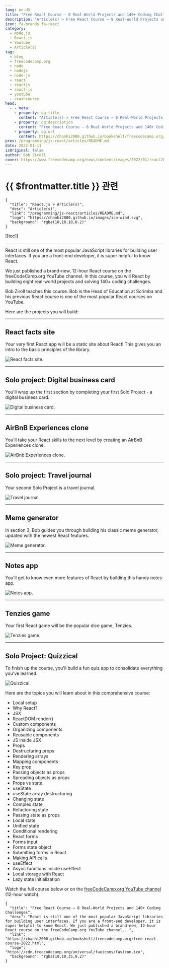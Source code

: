 ```yaml
---
lang: en-US
title: "Free React Course – 8 Real-World Projects and 140+ Coding Challenges"
description: "Article(s) > Free React Course – 8 Real-World Projects and 140+ Coding Challenges"
icon: fa-brands fa-react
category:
  - Node.js
  - React.js
  - Youtube
  - Article(s)
tag:
  - blog
  - freecodecamp.org
  - node
  - nodejs
  - node-js
  - react
  - reactjs
  - react-js
  - youtube
  - crashcourse
head:
  - - meta:
    - property: og:title
      content: "Article(s) > Free React Course – 8 Real-World Projects and 140+ Coding Challenges"
    - property: og:description
      content: "Free React Course – 8 Real-World Projects and 140+ Coding Challenges"
    - property: og:url
      content: https://chanhi2000.github.io/bookshelf/freecodecamp.org/free-react-course-2022.html
prev: /programming/js-react/articles/README.md
date: 2022-01-11
isOriginal: false
author: Bob Ziroll
cover: https://www.freecodecamp.org/news/content/images/2022/01/react2022.png
---
```


# {{ $frontmatter.title }} 관련

```component VPCard
{
  "title": "React.js > Article(s)",
  "desc": "Article(s)",
  "link": "/programming/js-react/articles/README.md",
  "logo": "https://chanhi2000.github.io/images/ico-wind.svg",
  "background": "rgba(10,10,10,0.2)"
}
```

[[toc]]

---

<SiteInfo
  name="Free React Course – 8 Real-World Projects and 140+ Coding Challenges"
  desc="React is still one of the most popular JavaScript libraries for building user interfaces. If you are a front-end developer, it is super helpful to know React. We just published a brand-new, 12-hour React course on the freeCodeCamp.org YouTube channel..."
  url="https://freecodecamp.org/news/free-react-course-2022"
  logo="https://cdn.freecodecamp.org/universal/favicons/favicon.ico"
  preview="https://www.freecodecamp.org/news/content/images/2022/01/react2022.png"/>

React is still one of the most popular JavaScript libraries for building user interfaces. If you are a front-end developer, it is super helpful to know React.

We just published a brand-new, 12-hour React course on the freeCodeCamp.org YouTube channel. In this course, you will React by building eight real-world projects and solving 140+ coding challenges.

Bob Ziroll teaches this course. Bob is the Head of Education at Scrimba and his previous React course is one of the most popular React courses on YouTube.

Here are the projects you will build:

---

## React facts site

Your very first React app will be a static site about React! This gives you an intro to the basic principles of the library.

![React facts site.](https://scrimba.ams3.digitaloceanspaces.com/assets/emails/reactv2/projects/ReactFacts.jpg)

---

## Solo project: Digital business card

You'll wrap up the first section by completing your first Solo Project - a digital business card.

![Digital business card.](https://scrimba.ams3.digitaloceanspaces.com/assets/emails/reactv2/projects/BusinessCard.jpg)

---

## AirBnB Experiences clone

You'll take your React skills to the next level by creating an AirBnB Experiences clone.

![AirBnb Experiences clone.](https://scrimba.ams3.digitaloceanspaces.com/assets/emails/reactv2/projects/AirBnB.jpg)

---

## Solo project: Travel journal

Your second Solo Project is a travel journal.

![Travel journal.](https://scrimba.ams3.digitaloceanspaces.com/assets/emails/reactv2/projects/TravelJournal.jpg)

---

## Meme generator

In section 3, Bob guides you through building his classic meme generator, updated with the newest React features.

![Meme generator.](https://scrimba.ams3.digitaloceanspaces.com/assets/emails/reactv2/projects/MemeGen.jpg)

---

## Notes app

You'll get to know even more features of React by building this handy notes app.

![Notes app.](https://scrimba.ams3.digitaloceanspaces.com/assets/emails/reactv2/projects/Markdown.jpg)

---

## Tenzies game

Your first React game will be the popular dice game, Tenzies.

![Tenzies game.](https://scrimba.ams3.digitaloceanspaces.com/assets/emails/reactv2/projects/Tenzies.jpg)

---

## Solo Project: Quizzical

To finish up the course, you'll build a fun quiz app to consolidate everything you've learned.

![Quizzical.](https://scrimba.ams3.digitaloceanspaces.com/assets/emails/reactv2/projects/Quizzical.jpg)

Here are the topics you will learn about in this comprehensive course:

- Local setup
- Why React?
- JSX
- ReactDOM.render()
- Custom components
- Organizing components
- Reusable components
- JS inside JSX
- Props
- Destructuring props
- Rendering arrays
- Mapping components
- Key prop
- Passing objects as props
- Spreading objects as props
- Props vs state
- useState
- useState array destructuring
- Changing state
- Complex state
- Refactoring state
- Passing state as props
- Local state
- Unified state
- Conditional rendering
- React forms
- Forms input
- Forms state object
- Submitting forms in React
- Making API calls
- useEffect
- Async functions inside useEffect
- Local storage with React
- Lazy state initialization

Watch the full course below or on the [<FontIcon icon="fa-brands fa-youtube"/>freeCodeCamp.org YouTube channel](https://youtu.be/bMknfKXIFA8) (12-hour watch).

<VidStack src="youtube/bMknfKXIFA8" />

<!-- TODO: add ARTICLE CARD -->
```component VPCard
{
  "title": "Free React Course – 8 Real-World Projects and 140+ Coding Challenges",
  "desc": "React is still one of the most popular JavaScript libraries for building user interfaces. If you are a front-end developer, it is super helpful to know React. We just published a brand-new, 12-hour React course on the freeCodeCamp.org YouTube channel...",
  "link": "https://chanhi2000.github.io/bookshelf/freecodecamp.org/free-react-course-2022.html",
  "logo": "https://cdn.freecodecamp.org/universal/favicons/favicon.ico",
  "background": "rgba(10,10,35,0.2)"
}
```
